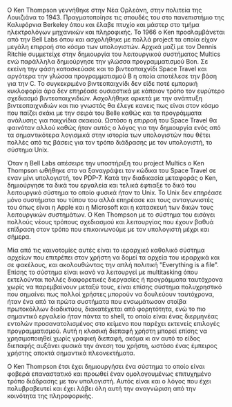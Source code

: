 Ο Ken Thompson γεννήθηκε στην Νέα Ορλεάνη, στην πολιτεία της Λουιζιάνα το 1943. Πραγματοποίησε τις σπουδές του στο πανεπιστήμιο της Καλιφόρνια Berkeley όπου και έλαβε πτυχίο και μάστερ στο τμήμα ηλεκτρολόγων μηχανικών και πληροφικής. Το 1966 ο Ken προσλαμβάνεται από την Bell Labs όπου και ασχολήθηκε με πολλά project τα οποία είχαν μεγάλη επιρροή στο κόσμο των υπολογιστών. Αρχικά μαζί με τον Dennis Ritchie συμμετείχε στην δημιουργία του λειτουργικού συστήματος Multics ενώ παράλληλα δημιούργησε την γλώσσα προγραμματισμού Bon. Σε εκείνη την φάση κατασκεύασε και το βιντεοπαιχνίδι Space Travel και αργότερα την γλώσσα προγραμματισμού Β η οποία αποτέλεσε την βάση για την C. Το συγκεκριμένο βιντεοπαιχνίδι δεν είδε ποτέ εμπορική κυκλοφορία άρα δεν επηρέασε ουσιαστικά με κάποιον τρόπο τον ευρύτερο σχεδιασμό βιντεοπαιχνιδιών. Ασχολήθηκε αρκετά με την ανάπτυξη βιντεοπαιχνιδιών και πιο γνωστός θα έλεγε κανεις πως είναι στον κόσμο που παίζει σκάκι με την σειρά του Belle καθώς και τα προγράμματα ανάλυσης για παιχνίδια σκακιού. Ωστόσο η επιρροή του Space Travel θα φαινόταν αλλού καθώς ήταν αυτός ο λόγος για την δημιουργία ενός από τα σημαντικότερα λογισμικά στην ιστορία των υπολογιστών που θέτει πολλές από τις βάσεις για τον τρόπο διάδρασης με τον υπολογιστή, το σύστημα Unix.

Όταν η Bell Labs απέσειρε την υποστήριξη του project Multics ο Ken Thompson ωθήθηκε στο να ξαναγράψει τον κώδικα του Space Travel σε εναν μίνι υπολογιστή, τον PDP-7. Κατά την διαδικασία μεταφοράς ο Ken, δημιούργησε τα δικά του εργαλεία και τελικά έφτιαξε το δικό του λειτουργικό σύστημα το οποίο φυσικά ήταν το Unix. Το Unix δεν επηρέασε μόνο συστήματα του τύπου του αλλά επηρέασε και τους ανταγωνιστές του όπως είναι η Apple και η Microsoft και η κατασκευή των δικών τους λειτουργικών συστημάτων. Ο Ken Thompson με το σύστημα του εισάγει πολλούς νέους τρόπους σχεδιασμού και λειτουργίας που έχουν βαθυά επίδραση στον τρόπο που επικοινωνούμε με τον υπολογιστή μέχρι και σήμερα. 

Μία από τις καινοτομίες αυτές είναι το ιεραρχικό καθολικό σύστημα αρχείων που επιτρέπει στον χρήστη να δομεί τα αρχεία του ιεραρχικά και σε φακέλους, και ακολουθώντας την απλή πολιτική "Everything is a file". Επίσης το σύστημα είναι ικανό να λειτουργεί με multitasking όπου εκτελούνται πολλές διαφορετικές διεργασίες ή προγράμματα ταυτόχρονα χωρίς να παρεμβαίνουν μεταξύ τους, είναι επίσης σύστημα πολυχρηστικό που σημαίνει πως πολλοί χρήστες μπορούν να δουλεύουν ταυτόχρονα, ήταν ένα από τα πρώτα συστήματα που ενσωμάτωσαν στοίβα πρωτοκόλλων διαδικτύου, διακατέχεται από φορητότητα, ενώ το πιο σημαντικό εργαλείο ήταν πάντα το shell, το οποίο είναι ένας διερμηνέας εντολών προσανατολισμένος στο κείμενο που παρέχει εκτενείς επιλογές προγραμματισμού. Αυτή η κλασική διεπαφή χρήστη μπορεί επίσης να χρησιμοποιηθεί χωρίς γραφική διεπαφή, ακόμα κι αν αυτό το είδος διεπαφής αυξάνει φυσικά την άνεση του χρήστη, ωστόσο ένας έμπειρος χρήστης αποκτά σημαντικά πλεονεκτήματα.

Ο Ken Thompson έτσι έχει δημιουργήσει ένα σύστημα το οποίο είναι φοβερά επαναστατικό και προωθεί έναν ομολογουμένως επιτυχημένο τρόπο διάδρασης με τον υπολογιστή. Αυτός είναι και ο λόγος που έχει πολυβραβευτεί και έχει λάβει όλη αυτή την αναγνώριση από την κοινότητα της πληροφορικής.
